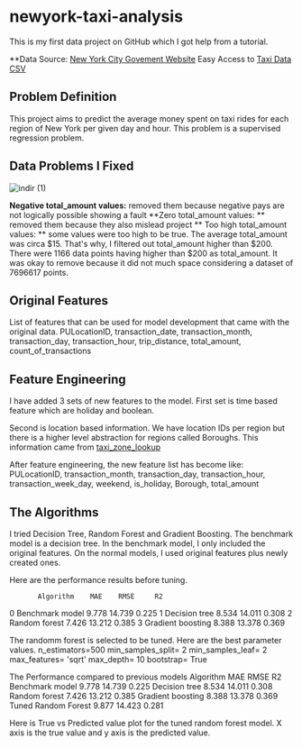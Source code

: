 # newyork-taxi-analysis
This is my first data project on GitHub which I got help from a tutorial.

**Data Source: [New York City Govement Website](https://www.nyc.gov/site/tlc/about/tlc-trip-record-data.page)
Easy Access to [Taxi Data CSV](https://drive.google.com/file/d/1hOVPegNwSAlPs87M0jIx2vWI1l_Fgvoa/view?usp=sharing)

## Problem Definition
This project aims to predict the average money spent on taxi rides for each region of New York per given day and hour. This problem is a supervised regression problem. 

## Data Problems I Fixed

![indir (1)](https://github.com/user-attachments/assets/79abe373-bcea-48cb-a7d3-321c621cb139)

**Negative total_amount values:** removed them because negative pays are not logically possible showing a fault
**Zero total_amount values: ** removed them because they also mislead project
** Too high total_amount values: ** some values were too high to be true. The average total_amount was circa $15. 
That's why, I filtered out total_amount higher than $200. There were 1166 data points having higher than $200 as total_amount. It was okay to remove because it did not much space considering a dataset of 7696617 points.

## Original Features
List of features that can be used for model development that came with the original data. 
PULocationID, transaction_date, transaction_month, transaction_day, transaction_hour, trip_distance,
total_amount, count_of_transactions

## Feature Engineering
I have added 3 sets of new features to the model. First set is time based feature which are holiday and boolean.

Second is location based information. We have location IDs per region but there is a higher level abstraction for regions called Boroughs. This information came from [taxi_zone_lookup](taxi_zone_lookup.csv)

After feature engineering, the new feature list has become like:
PULocationID, transaction_month, transaction_day, transaction_hour, transaction_week_day, weekend, is_holiday, Borough, total_amount

## The Algorithms 
I tried Decision Tree, Random Forest and Gradient Boosting. The benchmark model is a decision tree. In the benchmark model, I only included the original features. On the normal models, I used original features plus newly created ones.

Here are the performance results before tuning.

           Algorithm    MAE    RMSE     R2
0    Benchmark model  9.778  14.739  0.225
1      Decision tree  8.534  14.011  0.308
2      Random forest  7.426  13.212  0.385
3  Gradient boosting  8.388  13.378  0.369


The randomm forest is selected to be tuned. Here are the best parameter values.
n_estimators=500
min_samples_split= 2
min_samples_leaf= 2
max_features= 'sqrt'
max_depth= 10
bootstrap= True


The Performance compared to previous models
Algorithm	MAE	RMSE	R2
Benchmark model	9.778	14.739	0.225
Decision tree	8.534	14.011	0.308
Random forest	7.426	13.212	0.385
Gradient boosting	8.388	13.378	0.369
Tuned Random Forest	9.877	14.423	0.281

Here is True vs Predicted value plot for the tuned random forest model. X axis is the true value and y axis is the predicted value. 


